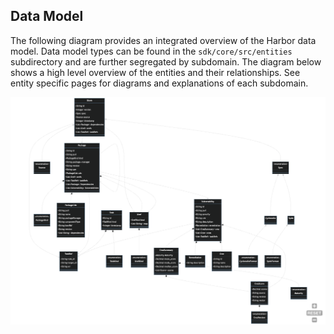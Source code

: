 ## Data Model

The following diagram provides an integrated overview of the Harbor data model. Data model types
can be found in the `sdk/core/src/entities` subdirectory and are further segregated by subdomain.
The diagram below shows a high level overview of the entities and their relationships. See 
entity specific pages for diagrams and explanations of each subdomain.

![Overview](overview.png)
